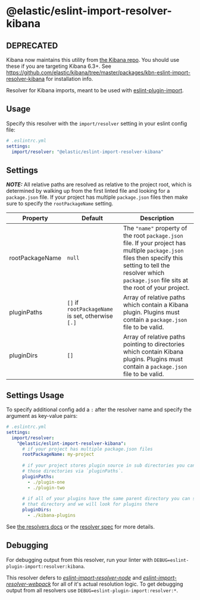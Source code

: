 # @elastic/eslint-import-resolver-kibana

## DEPRECATED

Kibana now maintains this utility from [the Kibana repo](https://github.com/elastic/kibana/tree/master/packages/kbn-eslint-import-resolver-kibana). You should use these if you are targeting Kibana 6.3+. See https://github.com/elastic/kibana/tree/master/packages/kbn-eslint-import-resolver-kibana for installation info.

Resolver for Kibana imports, meant to be used with [eslint-plugin-import](https://github.com/benmosher/eslint-plugin-import).

## Usage

Specify this resolver with the `import/resolver` setting in your eslint config file:

```yml
# .eslintrc.yml
settings:
  import/resolver: "@elastic/eslint-import-resolver-kibana"
```

## Settings

***NOTE:*** All relative paths are resolved as relative to the project root, which is determined by walking up from the first linted file and looking for a `package.json` file. If your project has multiple `package.json` files then make sure to specify the `rootPackageName` setting.

Property | Default | Description
-------- | ------- | -----------
rootPackageName | `null` | The `"name"` property of the root `package.json` file. If your project has multiple `package.json` files then specify this setting to tell the resolver which `package.json` file sits at the root of your project.
pluginPaths | `[]` if `rootPackageName` is set, otherwise `[.]` | Array of relative paths which contain a Kibana plugin. Plugins must contain a `package.json` file to be valid.
pluginDirs | `[]` | Array of relative paths pointing to directories which contain Kibana plugins. Plugins must contain a `package.json` file to be valid.

## Settings Usage
To specify additional config add a `:` after the resolver name and specify the argument as key-value pairs:

```yml
# .eslintrc.yml
settings:
  import/resolver:
    "@elastic/eslint-import-resolver-kibana":
      # if your project has multiple package.json files
      rootPackageName: my-project
      
      # if your project stores plugin source in sub directories you can specify
      # those directories via `pluginPaths`.
      pluginPaths:
        - ./plugin-one
        - ./plugin-two
        
      # if all of your plugins have the same parent directory you can specify
      # that directory and we will look for plugins there
      pluginDirs:
        - ./kibana-plugins
```

See [the resolvers docs](https://github.com/benmosher/eslint-plugin-import#resolvers) or the [resolver spec](https://github.com/benmosher/eslint-plugin-import/blob/master/resolvers/README.md#resolvesource-file-config---found-boolean-path-string-) for more details.

## Debugging

For debugging output from this resolver, run your linter with `DEBUG=eslint-plugin-import:resolver:kibana`.

This resolver defers to [*eslint-import-resolver-node*](https://www.npmjs.com/package/eslint-import-resolver-node) and [*eslint-import-resolver-webpack*](https://www.npmjs.com/package/eslint-import-resolver-webpack) for all of it's actual resolution logic. To get debugging output from all resolvers use `DEBUG=eslint-plugin-import:resolver:*`.
